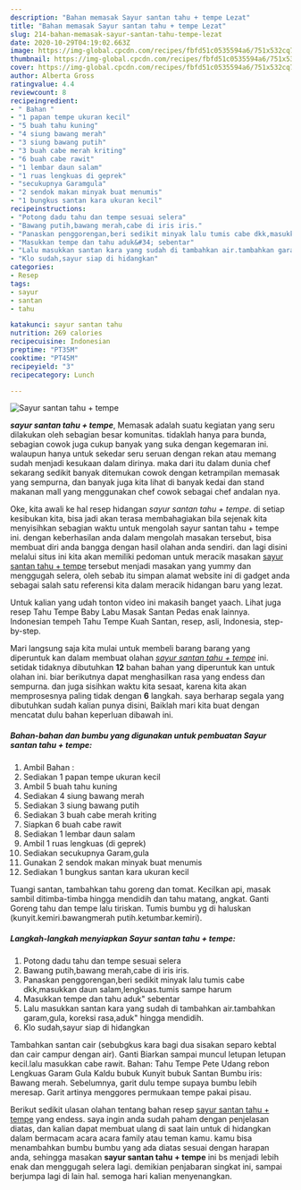 ```yaml
---
description: "Bahan memasak Sayur santan tahu + tempe Lezat"
title: "Bahan memasak Sayur santan tahu + tempe Lezat"
slug: 214-bahan-memasak-sayur-santan-tahu-tempe-lezat
date: 2020-10-29T04:19:02.663Z
image: https://img-global.cpcdn.com/recipes/fbfd51c0535594a6/751x532cq70/sayur-santan-tahu-tempe-foto-resep-utama.jpg
thumbnail: https://img-global.cpcdn.com/recipes/fbfd51c0535594a6/751x532cq70/sayur-santan-tahu-tempe-foto-resep-utama.jpg
cover: https://img-global.cpcdn.com/recipes/fbfd51c0535594a6/751x532cq70/sayur-santan-tahu-tempe-foto-resep-utama.jpg
author: Alberta Gross
ratingvalue: 4.4
reviewcount: 8
recipeingredient:
- " Bahan "
- "1 papan tempe ukuran kecil"
- "5 buah tahu kuning"
- "4 siung bawang merah"
- "3 siung bawang putih"
- "3 buah cabe merah kriting"
- "6 buah cabe rawit"
- "1 lembar daun salam"
- "1 ruas lengkuas di geprek"
- "secukupnya Garamgula"
- "2 sendok makan minyak buat menumis"
- "1 bungkus santan kara ukuran kecil"
recipeinstructions:
- "Potong dadu tahu dan tempe sesuai selera"
- "Bawang putih,bawang merah,cabe di iris iris."
- "Panaskan penggorengan,beri sedikit minyak lalu tumis cabe dkk,masukkan daun salam,lengkuas.tumis sampe harum"
- "Masukkan tempe dan tahu aduk&#34; sebentar"
- "Lalu masukkan santan kara yang sudah di tambahkan air.tambahkan garam,gula, koreksi rasa,aduk&#34; hingga mendidih."
- "Klo sudah,sayur siap di hidangkan"
categories:
- Resep
tags:
- sayur
- santan
- tahu

katakunci: sayur santan tahu 
nutrition: 269 calories
recipecuisine: Indonesian
preptime: "PT35M"
cooktime: "PT45M"
recipeyield: "3"
recipecategory: Lunch

---
```



![Sayur santan tahu + tempe](https://img-global.cpcdn.com/recipes/fbfd51c0535594a6/751x532cq70/sayur-santan-tahu-tempe-foto-resep-utama.jpg)

<b><i>sayur santan tahu + tempe</i></b>, Memasak adalah suatu kegiatan yang seru dilakukan oleh sebagian besar komunitas. tidaklah hanya para bunda, sebagian cowok juga cukup banyak yang suka dengan kegemaran ini. walaupun hanya untuk sekedar seru seruan dengan rekan atau memang sudah menjadi kesukaan dalam dirinya. maka dari itu dalam dunia chef sekarang sedikit banyak ditemukan cowok dengan ketrampilan memasak yang sempurna, dan banyak juga kita lihat di banyak kedai dan stand makanan mall yang menggunakan chef cowok sebagai chef andalan nya.

Oke, kita awali ke hal resep hidangan <i>sayur santan tahu + tempe</i>. di setiap kesibukan kita, bisa jadi akan terasa membahagiakan bila sejenak kita menyisihkan sebagian waktu untuk mengolah sayur santan tahu + tempe ini. dengan keberhasilan anda dalam mengolah masakan tersebut, bisa membuat diri anda bangga dengan hasil olahan anda sendiri. dan lagi disini melalui situs ini kita akan memiliki pedoman untuk meracik masakan <u>sayur santan tahu + tempe</u> tersebut menjadi masakan yang yummy dan menggugah selera, oleh sebab itu simpan alamat website ini di gadget anda sebagai salah satu referensi kita dalam meracik hidangan baru yang lezat.

Untuk kalian yang udah tonton video ini makasih banget yaach. Lihat juga resep Tahu Tempe Baby Labu Masak Santan Pedas enak lainnya. Indonesian tempeh Tahu Tempe Kuah Santan, resep, asli, Indonesia, step-by-step.


Mari langsung saja kita mulai untuk membeli barang barang yang diperuntuk kan dalam membuat olahan <u><i>sayur santan tahu + tempe</i></u> ini. setidak tidaknya dibutuhkan <b>12</b> bahan bahan yang diperuntuk kan untuk olahan ini. biar berikutnya dapat menghasilkan rasa yang endess dan sempurna. dan juga sisihkan waktu kita sesaat, karena kita akan memprosesnya paling tidak dengan <b>6</b> langkah. saya berharap segala yang dibutuhkan sudah kalian punya disini, Baiklah mari kita buat dengan mencatat dulu bahan keperluan dibawah ini.

<!--inarticleads1-->

##### Bahan-bahan dan bumbu yang digunakan untuk pembuatan Sayur santan tahu + tempe:

1. Ambil  Bahan :
1. Sediakan 1 papan tempe ukuran kecil
1. Ambil 5 buah tahu kuning
1. Sediakan 4 siung bawang merah
1. Sediakan 3 siung bawang putih
1. Sediakan 3 buah cabe merah kriting
1. Siapkan 6 buah cabe rawit
1. Sediakan 1 lembar daun salam
1. Ambil 1 ruas lengkuas (di geprek)
1. Sediakan secukupnya Garam,gula
1. Gunakan 2 sendok makan minyak buat menumis
1. Sediakan 1 bungkus santan kara ukuran kecil


Tuangi santan, tambahkan tahu goreng dan tomat. Kecilkan api, masak sambil ditimba-timba hingga mendidih dan tahu matang, angkat. Ganti Goreng tahu dan tempe lalu tiriskan. Tumis bumbu yg di haluskan (kunyit.kemiri.bawangmerah putih.ketumbar.kemiri). 

<!--inarticleads2-->

##### Langkah-langkah menyiapkan Sayur santan tahu + tempe:

1. Potong dadu tahu dan tempe sesuai selera
1. Bawang putih,bawang merah,cabe di iris iris.
1. Panaskan penggorengan,beri sedikit minyak lalu tumis cabe dkk,masukkan daun salam,lengkuas.tumis sampe harum
1. Masukkan tempe dan tahu aduk&#34; sebentar
1. Lalu masukkan santan kara yang sudah di tambahkan air.tambahkan garam,gula, koreksi rasa,aduk&#34; hingga mendidih.
1. Klo sudah,sayur siap di hidangkan


Tambahkan santan cair (sebubgkus kara bagi dua sisakan separo kebtal dan cair campur dengan air). Ganti Biarkan sampai muncul letupan letupan kecil.lalu masukkan cabe rawit. Bahan: Tahu Tempe Pete Udang rebon Lengkuas Garam Gula Kaldu bubuk Kunyit bubuk Santan Bumbu iris: Bawang merah. Sebelumnya, garit dulu tempe supaya bumbu lebih meresap. Garit artinya menggores permukaan tempe pakai pisau. 

Berikut sedikit ulasan olahan tentang bahan resep <u>sayur santan tahu + tempe</u> yang endess. saya ingin anda sudah paham dengan penjelasan diatas, dan kalian dapat membuat ulang di saat lain untuk di hidangkan dalam bermacam acara acara family atau teman kamu. kamu bisa menambahkan bumbu bumbu yang ada diatas sesuai dengan harapan anda, sehingga masakan <b>sayur santan tahu + tempe</b> ini bs menjadi lebih enak dan menggugah selera lagi. demikian penjabaran singkat ini, sampai berjumpa lagi di lain hal. semoga hari kalian menyenangkan.
